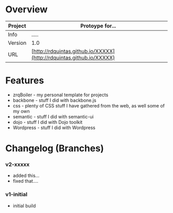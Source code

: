 # Overview

 Project | Protoype for...
--- | ---
Info | .....
Version | 1.0
URL | [http://rdquintas.github.io/XXXXX](http://rdquintas.github.io/XXXXX)


# Features
* zrqBoiler - my personal template for projects
* backbone - stuff I did with backbone.js
* css - plenty of CSS stuff I have gathered from the web, as well some of my own
* semantic - stuff I did with semantic-ui
* dojo - stuff I did with Dojo toolkit
* Wordpress - stuff I did with Wordpress

# Changelog (Branches)
### v2-xxxxx
- added this...
- fixed that....

### v1-initial
- initial build
